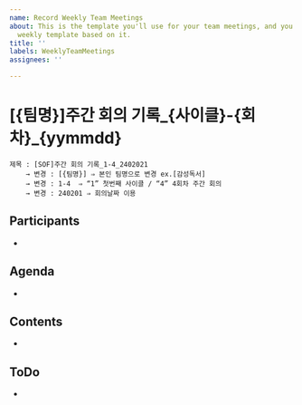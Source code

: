 ```yaml
---
name: Record Weekly Team Meetings
about: This is the template you'll use for your team meetings, and you'll build your
  weekly template based on it.
title: ''
labels: WeeklyTeamMeetings
assignees: ''

---
```


# [{팀명}]주간 회의 기록_{사이클}-{회차}_{yymmdd}
```
제목 : [SOF]주간 회의 기록_1-4_2402021
    → 변경 : [{팀명}] ⇒ 본인 팀명으로 변경 ex.[감성독서]
    → 변경 : 1-4  ⇒ “1” 첫번째 사이클 / “4” 4회차 주간 회의
    → 변경 : 240201 ⇒ 회의날짜 이용
```

## Participants 

- 

## Agenda 

-

## Contents 

- 

## ToDo 

-
